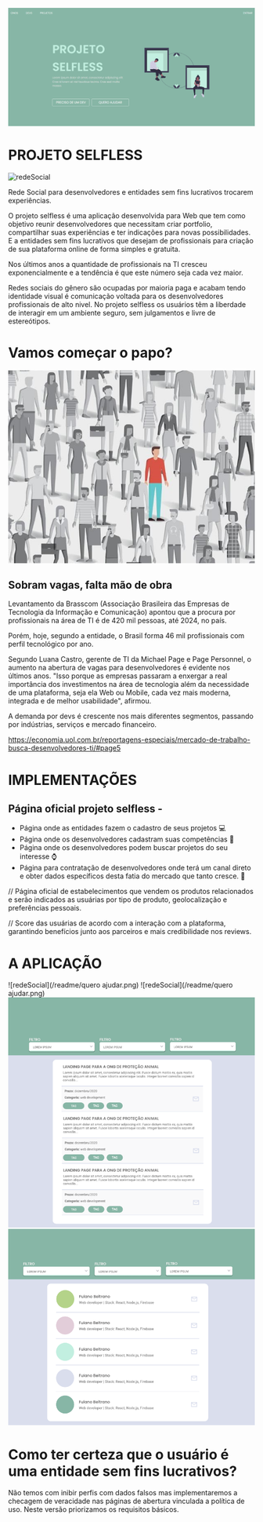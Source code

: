 
![redeSocial](/readme/home.png)

# PROJETO SELFLESS
![redeSocial](/readme/apresentaçao.png)

Rede Social para desenvolvedores e entidades sem fins lucrativos trocarem experiências.

O projeto selfless é uma aplicação desenvolvida para Web que tem como objetivo reunir desenvolvedores que necessitam criar portfolio, compartilhar suas experiências e ter indicações para novas possibilidades. E a entidades sem fins lucrativos que desejam de profissionais para criação de sua plataforma online de forma simples e gratuita.

Nos últimos anos a quantidade de profissionais na TI  cresceu exponencialmente e a tendência é que este número seja cada vez maior. 

Redes sociais do gênero são ocupadas por maioria paga e acabam tendo identidade visual é comunicação voltada para os desenvolvedores profissionais de alto nivel. 
No projeto selfless os usuários têm a liberdade de interagir em um ambiente seguro, sem julgamentos e livre de estereótipos.

# Vamos começar o papo?

![redeSocial](/readme/grupo-de-pessoas-mercado-de-trabalho-trabalhadores-1510093706468_v2_600x800.jpg)

## Sobram vagas, falta mão de obra
Levantamento da Brasscom (Associação Brasileira das Empresas de Tecnologia da Informação e Comunicação) apontou que a procura por profissionais na área de TI é de 420 mil pessoas, até 2024, no país.

Porém, hoje, segundo a entidade, o Brasil forma 46 mil profissionais com perfil tecnológico por ano.

Segundo Luana Castro, gerente de TI da Michael Page e Page Personnel, o aumento na abertura de vagas para desenvolvedores é evidente nos últimos anos. "Isso porque as empresas passaram a enxergar a real importância dos investimentos na área de tecnologia além da necessidade de uma plataforma, seja ela Web ou Mobile, cada vez mais moderna, integrada e de melhor usabilidade", afirmou.

A demanda por devs é crescente nos mais diferentes segmentos, passando por indústrias, serviços e mercado financeiro.

https://economia.uol.com.br/reportagens-especiais/mercado-de-trabalho-busca-desenvolvedores-ti/#page5

# IMPLEMENTAÇÕES 

## Página oficial projeto selfless -
* Página onde as entidades fazem o cadastro de seus projetos :computer:
* Página onde os desenvolvedores cadastram suas competências :floppy_disk:
* Página onde os desenvolvedores podem buscar projetos do seu interesse :watch:
* Página para contratação de desenvolvedores onde terá um canal direto e obter dados específicos desta fatia do mercado que tanto cresce. :loudspeaker:

// Página oficial de estabelecimentos que vendem os produtos relacionados e serão indicados as usuárias por tipo de produto, geolocalização e preferências pessoais.

// Score das usuárias de acordo com a interação com a plataforma, garantindo benefícios junto aos parceiros e mais credibilidade nos reviews.





# A APLICAÇÃO
![redeSocial](/readme/quero ajudar.png)
![redeSocial](/readme/quero ajudar.png)
![redeSocial](/readme/projetos.png)
![redeSocial](/readme/devs.png)


# Como ter certeza que o usuário é uma entidade sem fins lucrativos?
Não temos com inibir perfis com dados falsos mas implementaremos a checagem de veracidade nas páginas de abertura vinculada a política de uso. Neste versão priorizamos os requisitos básicos.

